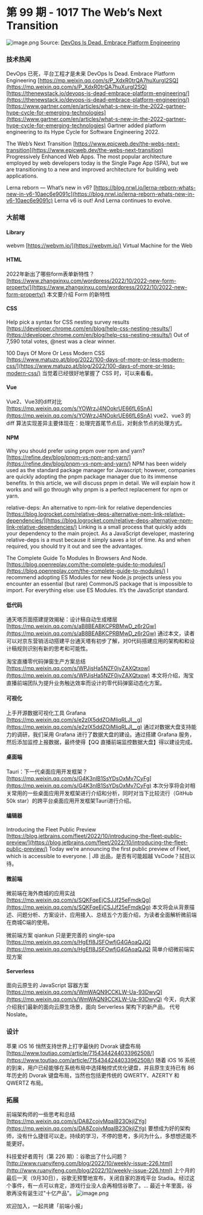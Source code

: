 # 第 99 期 - 1017 The Web’s Next Transition
![image.png](https://cdn.nlark.com/yuque/0/2022/png/85771/1665958190328-a9c534d0-5db7-4375-bb3c-a6922fa08712.png#clientId=ua8e14ba7-1e0b-4&crop=0&crop=0&crop=1&crop=1&errorMessage=unknown%20error&from=paste&height=283&id=uf0a0dd9c&margin=%5Bobject%20Object%5D&name=image.png&originHeight=566&originWidth=977&originalType=binary&ratio=1&rotation=0&showTitle=false&size=99913&status=error&style=none&taskId=ufb19b9a5-f56b-49ed-bf99-04527828340&title=&width=488.5)
Source: [DevOps Is Dead. Embrace Platform Engineering](https://thenewstack.io/devops-is-dead-embrace-platform-engineering/)
### 技术热闻
DevOps 已死，平台工程才是未来
DevOps Is Dead. Embrace Platform Engineering
[https://mp.weixin.qq.com/s/P_XdxR0trQA7huXurgI2SQ](https://mp.weixin.qq.com/s/P_XdxR0trQA7huXurgI2SQ)
[https://thenewstack.io/devops-is-dead-embrace-platform-engineering/](https://thenewstack.io/devops-is-dead-embrace-platform-engineering/)
[https://www.gartner.com/en/articles/what-s-new-in-the-2022-gartner-hype-cycle-for-emerging-technologies](https://www.gartner.com/en/articles/what-s-new-in-the-2022-gartner-hype-cycle-for-emerging-technologies)
Gartner added platform engineering to its Hype Cycle for Software Engineering 2022.

The Web’s Next Transition
[https://www.epicweb.dev/the-webs-next-transition](https://www.epicweb.dev/the-webs-next-transition)
Progressively Enhanced Web Apps. The most popular architecture employed by web developers today is the Single Page App (SPA), but we are transitioning to a new and improved architecture for building web applications.

Lerna reborn — What’s new in v6?
[https://blog.nrwl.io/lerna-reborn-whats-new-in-v6-10aec6e9091c](https://blog.nrwl.io/lerna-reborn-whats-new-in-v6-10aec6e9091c)
Lerna v6 is out!  And Lerna continues to evolve.

### 大前端
#### Library
webvm
[https://webvm.io/](https://webvm.io/)
Virtual Machine for the Web

#### HTML
2022年新出了哪些form表单新特性？
[https://www.zhangxinxu.com/wordpress/2022/10/2022-new-form-property/](https://www.zhangxinxu.com/wordpress/2022/10/2022-new-form-property/)
本文要介绍 Form 的新特性

#### CSS
Help pick a syntax for CSS nesting survey results
[https://developer.chrome.com/en/blog/help-css-nesting-results/](https://developer.chrome.com/en/blog/help-css-nesting-results/)
Out of 7,590 total votes, @nest was a clear winner.

100 Days Of More Or Less Modern CSS
[https://www.matuzo.at/blog/2022/100-days-of-more-or-less-modern-css/](https://www.matuzo.at/blog/2022/100-days-of-more-or-less-modern-css/)
当觉着已经很好地掌握了 CSS 时，可以来看看。

#### Vue
Vue2、Vue3的diff对比
[https://mp.weixin.qq.com/s/YOWrzJ4NOokrUE66fL6SnA](https://mp.weixin.qq.com/s/YOWrzJ4NOokrUE66fL6SnA)
vue2、vue3 的 diff 算法实现差异主要体现在：处理完首尾节点后，对剩余节点的处理方式。

#### NPM
Why you should prefer using pnpm over npm and yarn?
[https://refine.dev/blog/pnpm-vs-npm-and-yarn/](https://refine.dev/blog/pnpm-vs-npm-and-yarn/)
NPM has been widely used as the standard package manager for Javascript; however, companies are quickly adopting the pnpm package manager due to its immense benefits. In this article, we will discuss pnpm in detail. We will explain how it works and will go through why pnpm is a perfect replacement for npm or yarn.

relative-deps: An alternative to npm-link for relative dependencies
[https://blog.logrocket.com/relative-deps-alternative-npm-link-relative-dependencies/](https://blog.logrocket.com/relative-deps-alternative-npm-link-relative-dependencies/)
Linking is a small process that quickly adds your dependency to the main project. As a JavaScript developer, mastering relative-deps is a must because it simply saves a lot of time. As and when required, you should try it out and see the advantages.

The Complete Guide To Modules In Browsers And Node.
[https://blog.openreplay.com/the-complete-guide-to-modules/](https://blog.openreplay.com/the-complete-guide-to-modules/)
I recommend adopting ES Modules for new Node.js projects unless you encounter an essential (but rare) CommonJS package that is impossible to import. For everything else: use ES Modules. It’s the JavaScript standard.

#### 低代码
通天塔页面搭建提效揭秘：设计稿自动生成楼层
[https://mp.weixin.qq.com/s/aB8BEABKCPRBMwD_z6r2Gw](https://mp.weixin.qq.com/s/aB8BEABKCPRBMwD_z6r2Gw)
通过本文，读者可以对京东营销活动搭建平台通天塔有初步了解，对0代码搭建应用的架构和和设计稿规则识别有新的思考和可能性。

淘宝直播零代码弹窗生产方案总结
[https://mp.weixin.qq.com/s/WPJjsHa5NZF0jyZAXQtxow](https://mp.weixin.qq.com/s/WPJjsHa5NZF0jyZAXQtxow)
本文将介绍，淘宝直播前端团队为提升业务触达效率而设计的零代码弹窗动态化方案。

#### 可视化
上手开源数据可视化工具 Grafana
[https://mp.weixin.qq.com/s/e2zIX5ddZOjMliqRLJI__g](https://mp.weixin.qq.com/s/e2zIX5ddZOjMliqRLJI__g)
通过对数据大盘支持能力的调研，我们采用 Grafana 进行了数据大盘的建设。通过搭建 Grafana 服务，然后添加监控上报数据，最终使得【QQ 直播前端监控数据大盘】得以建设完成。

#### 桌面端
Tauri：下一代桌面应用开发框架？
[https://mp.weixin.qq.com/s/G4K3nIB1SsYDsOxMv7CyFg](https://mp.weixin.qq.com/s/G4K3nIB1SsYDsOxMv7CyFg)
本次分享将会对相关常用的一些桌面应用开发框架进行介绍和分析，同时对当下比较流行（GitHub 50k star）的跨平台桌面应用开发框架Tauri进行介绍。

#### 编辑器
Introducing the Fleet Public Preview
[https://blog.jetbrains.com/fleet/2022/10/introducing-the-fleet-public-preview/](https://blog.jetbrains.com/fleet/2022/10/introducing-the-fleet-public-preview/)
Today we’re announcing the first public preview of Fleet, which is accessible to everyone. | JB 出品，是否有可能超越 VsCode？拭目以待。

#### 微前端
微前端在海外商城的应用实战
[https://mp.weixin.qq.com/s/SQKFqeEjCSJJf25eFmdkQg](https://mp.weixin.qq.com/s/SQKFqeEjCSJJf25eFmdkQg)
本文将会从背景描述、问题分析、方案设计、应用接入、总结五个方面介绍，为读者全面解析微前端在商城C端的使用。

微前端方案 qiankun 只是更完善的 single-spa
[https://mp.weixin.qq.com/s/HgEfI8JSFOwfjG4GAoaQJQ](https://mp.weixin.qq.com/s/HgEfI8JSFOwfjG4GAoaQJQ)
简单介绍微前端实现方案

#### Serverless
面向云原生的 JavaScript 容器方案
[https://mp.weixin.qq.com/s/WmWAQN9CCKLW-Ua-93DwyQ](https://mp.weixin.qq.com/s/WmWAQN9CCKLW-Ua-93DwyQ)
今天，向大家介绍我们最新的面向云原生场景，面向 Serverless 架构下的新产品， 代号  Noslate。

### 设计
苹果 iOS 16 悄然支持世界上打字最快的 Dvorak 键盘布局
[https://www.toutiao.com/article/7154344244033962508/](https://www.toutiao.com/article/7154344244033962508/)
随着 iOS 16 系统的到来，用户已经能够在系统布局中选择触控式优化键盘，并且原生支持已有 86 年历史的 Dvorak 键盘布局，当然也包括更传统的 QWERTY、AZERTY 和 QWERTZ 布局。

### 拓展
前端架构师的一些思考和总结
[https://mp.weixin.qq.com/s/DA8ZcojvMqaIB23OkjIZYg](https://mp.weixin.qq.com/s/DA8ZcojvMqaIB23OkjIZYg)
要想成为好的架构师，没有什么捷径可以走。持续的学习，不停的思考，多问为什么，多想想还能不能更好。

科技爱好者周刊（第 226 期）：谷歌出了什么问题？
[http://www.ruanyifeng.com/blog/2022/10/weekly-issue-226.html](http://www.ruanyifeng.com/blog/2022/10/weekly-issue-226.html)
上个月的最后一天（9月30日），谷歌无预警地宣布，关闭自家的游戏平台 Stadia。经过这个事件，有一点可以肯定，游戏行业没人会再相信谷歌了。... 最近十年里面，谷歌再没有诞生过"十亿产品"。
![image.png](https://cdn.nlark.com/yuque/0/2020/png/85771/1605930034828-7fc81343-651f-4a15-8465-eebe5a23cf61.png#crop=0&crop=0&crop=1&crop=1&height=31&id=C5Hpa&margin=%5Bobject%20Object%5D&name=image.png&originHeight=90&originWidth=2186&originalType=binary&ratio=1&rotation=0&showTitle=false&size=14325&status=done&style=none&title=&width=746)


欢迎加入，一起共建「前端小报」

